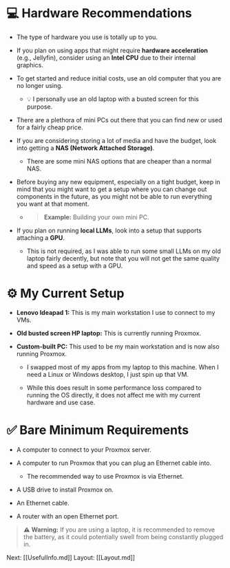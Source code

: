 # 💻 Hardware Recommendations

* The type of hardware you use is totally up to you.

* If you plan on using apps that might require **hardware acceleration** (e.g., Jellyfin), consider using an **Intel CPU** due to their internal graphics.

* To get started and reduce initial costs, use an old computer that you are no longer using.

  * 💡 I personally use an old laptop with a busted screen for this purpose.

* There are a plethora of mini PCs out there that you can find new or used for a fairly cheap price.

* If you are considering storing a lot of media and have the budget, look into getting a **NAS (Network Attached Storage)**.

  * There are some mini NAS options that are cheaper than a normal NAS.

* Before buying any new equipment, especially on a tight budget, keep in mind that you might want to get a setup where you can change out components in the future, as you might not be able to run everything you want at that moment.

  * > **Example:** Building your own mini PC.

* If you plan on running **local LLMs**, look into a setup that supports attaching a **GPU**.

  * This is not required, as I was able to run some small LLMs on my old laptop fairly decently, but note that you will not get the same quality and speed as a setup with a GPU.

# ⚙️ My Current Setup

* **Lenovo Ideapad 1:** This is my main workstation I use to connect to my VMs.

* **Old busted screen HP laptop:** This is currently running Proxmox.

* **Custom-built PC:** This used to be my main workstation and is now also running Proxmox.

  * I swapped most of my apps from my laptop to this machine. When I need a Linux or Windows desktop, I just spin up that VM.

  * While this does result in some performance loss compared to running the OS directly, it does not affect me with my current hardware and use case.

# ✅ Bare Minimum Requirements

* A computer to connect to your Proxmox server.

* A computer to run Proxmox that you can plug an Ethernet cable into.

  * The recommended way to use Proxmox is via Ethernet.

* A USB drive to install Proxmox on.

* An Ethernet cable.

* A router with an open Ethernet port.

> ⚠️ **Warning:** If you are using a laptop, it is recommended to remove the battery, as it could potentially swell from being constantly plugged in.

Next: \[\[UsefulInfo.md]] Layout: \[\[Layout.md]]
